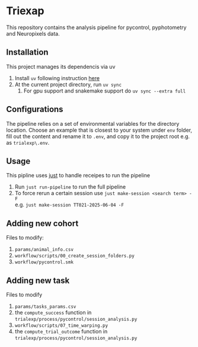 # Triexap

This repository contains the analysis pipeline for pycontrol, pyphotometry and Neuropixels data.

## Installation
This project manages its dependencis via uv
1. Install `uv` following instruction [here](https://docs.astral.sh/uv/getting-started/installation/)
2. At the current project directory, run `uv sync`
   1. For gpu support and snakemake support do `uv sync --extra full`

## Configurations
The pipeline relies on a set of environmental variables for the directory location. Choose an example that is closest to your system under `env` folder, fill out the content and rename it to `.env`, and copy it to the project root e.g. as `trialexp\.env`.

## Usage
This pipline uses [just](https://github.com/casey/just) to handle receipes to run the pipeline
1. Run `just run-pipeline` to run the full pipeline
2. To force rerun a certain session use `just make-session <search term> -F`  
 e.g. `just make-session TT021-2025-06-04 -F`

## Adding new cohort
Files to modify:
1. `params/animal_info.csv`
2. `workflow/scripts/00_create_session_folders.py`
3. `workflow/pycontrol.smk`

## Adding new task
Files to modify
1.  `params/tasks_params.csv`
2. the `compute_success` function in `trialexp/process/pycontrol/session_analysis.py`
3. `workflow/scripts/07_time_warping.py`
4. the `compute_trial_outcome` function in `trialexp/process/pycontrol/session_analysis.py`